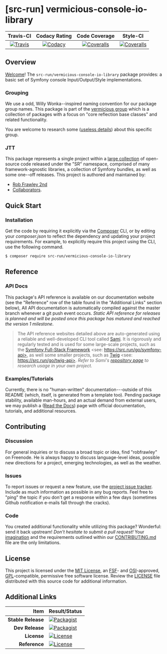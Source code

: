 
# [src-run] vermicious-console-io-library

|       Travis-CI        |      Codacy Rating      |      Code Coverage      |        Style-CI         |
|:----------------------:|:-----------------------:|:-----------------------:|:-----------------------:|
| [![Travis](https://src.run/vermicious-console-io-library/travis.svg)](https://src.run/vermicious-console-io-library/travis) | [![Codacy](https://src.run/vermicious-console-io-library/codacy.svg)](https://src.run/vermicious-console-io-library/codacy) | [![Coveralls](https://src.run/vermicious-console-io-library/coveralls.svg)](https://src.run/vermicious-console-io-library/coveralls) | [![Coveralls](https://src.run/vermicious-console-io-library/styleci.svg)](https://src.run/vermicious-console-io-library/styleci) |


## Overview

[Welcome](https://src.run/go/readme_welcome)!
The `src-run/vermicious-console-io-library` package provides:
a basic set of Symfony console Input/Output/Style implementations.

### Grouping

We use a odd, Willy Wonka--inspired naming convention for our package group names. This package is part of the
[vermicious group](https://src.run/vermicious-console-io-library/group) which is a collection of packages with a focus
on "core reflection base classes" and related functionality.

You are welcome to research some ([useless details](https://src.run/vermicious-console-io-library/group_explanation))
about this specific group.

### JTT

This package represents a single project within a [large collection](https://src.run/go/explore) of open-source code
released under the "SR" namespace, comprised of many framework-agnostic libraries, a collection of Symfony bundles, as
well as some one--off releases. This project is authored and maintained by:

- [Rob Frawley 2nd](https://src.run/rmf)
- [Collaborators](https://src.run/vermicious-console-io-library/github_collaborators).


## Quick Start

### Installation

Get the code by requiring it explicitly via the [Composer](https://getcomposer.com) CLI, or by editing your
*composer.json* to reflect the dependency and updating your project requirements. For example, to explicitly require
this project using the CLI, use the following command.

```bash
$ composer require src-run/vermicious-console-io-library
```


## Reference

### API Docs

This package's API reference is available on our documentation website (see the "Reference" row of the table found in
the "Additional Links" section below), All API documentation is automatically compiled against the master branch
whenever a git push event occurs. *Static API reference for releases is planned and will be posted once this package
has matured and reached the version 1 milestone*.

> The API reference websites detailed above are auto-generated using a reliable and well-developed CLI tool called
> [Sami](https://src.run/go/sami). It is rigorously and regularly tested and is used for some large-scale projects, such
> as the [Symfony Full-Stack Framework](https://src.run/go/symfony) <see: https://src.run/go/symfony-api>, as well some
> smaller projects, such as [Twig](https://src.run/go/sami-twig) <see: https://src.run/go/twig-api>. *Refer to Sami's
> [repository page](https://src.run/go/sami) to research usage in your own project.*

### Examples/Tutorials

Currently, there is no "human-written" documentation---outside of this README (which, itself, is generated from a
template too). Pending package stability, available man-hours, and an actual demand from external users, we may publish
a ([Read the Docs](https://src.run/go/rtd)) page with official documentation, tutorials, and additional resources.


## Contributing

### Discussion

For general inquiries or to discuss a broad topic or idea, find "robfrawley" on Freenode. He is always happy to 
discuss language-level ideas, possible new directions for a project, emerging technologies, as well as the weather.

### Issues

To report issues or request a new feature, use the [project issue tracker](https://src.run/vermicious-console-io-library/github_issues).
Include as much information as possible in any bug reports. Feel free to "ping" the topic if you don't get a response
within a few days (sometimes Github notification e-mails fall through the cracks).

### Code

You created additional functionality while utilizing this package? Wonderful: send it back upstream! *Don't hesitate to
submit a pull request!* Your [imagination](https://src.run/go/readme_imagination) and the requirements outlined within
our [CONTRIBUTING.md](https://src.run/vermicious-console-io-library/contributing) file are the only limitations.


## License

This project is licensed under the [MIT License](https://src.run/go/mit), an [FSF](https://src.run/go/fsf)- and 
[OSI](https://src.run/go/osi)-approved, [GPL](https://src.run/go/gpl)-compatible, permissive free software license.
Review the [LICENSE](https://src.run/vermicious-console-io-library/license) file distributed with this source code for additional
information.


## Additional Links

| Item               | Result/Status                                                                                                      |
|-------------------:|:-------------------------------------------------------------------------------------------------------------------|
| __Stable Release__ | [![Packagist](https://src.run/vermicious-console-io-library/packagist.svg)](https://src.run/vermicious-console-io-library/packagist)     |
| __Dev Release__    | [![Packagist](https://src.run/vermicious-console-io-library/packagist_pre.svg)](https://src.run/vermicious-console-io-library/packagist) |
| __License__        | [![License](https://src.run/vermicious-console-io-library/license.svg)](https://src.run/vermicious-console-io-library/license)           |
| __Reference__      | [![License](https://src.run/vermicious-console-io-library/api.svg)](https://src.run/vermicious-console-io-library/api)                   |

